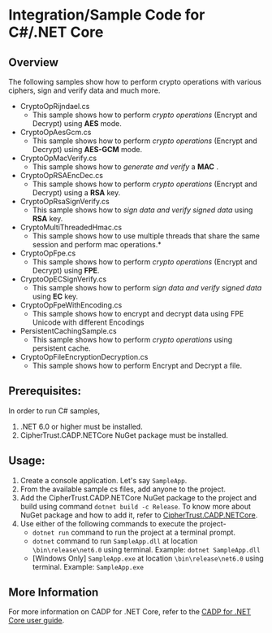# Integration/Sample Code for C#/.NET Core

## Overview
The following samples show how to perform crypto operations with various ciphers, sign and verify data and much more.

* CryptoOpRijndael.cs
  * This sample shows how to perform *crypto operations* (Encrypt and Decrypt) using **AES** mode. 
* CryptoOpAesGcm.cs
  * This sample shows how to perform *crypto operations* (Encrypt and Decrypt) using **AES-GCM** mode.
* CryptoOpMacVerify.cs
  * This sample shows how to *generate and verify* a **MAC** .
* CryptoOpRSAEncDec.cs
  * This sample shows how to perform *crypto operations* (Encrypt and Decrypt) using a **RSA** key.
* CryptoOpRsaSignVerify.cs
  * This sample shows how to *sign data and verify signed data* using **RSA** key.
* CryptoMultiThreadedHmac.cs
  * This sample shows how to use multiple threads that share the same session and perform mac operations.*
* CryptoOpFpe.cs
  * This sample shows how to perform *crypto operations* (Encrypt and Decrypt) using **FPE**.
* CryptoOpECSignVerify.cs
  * This sample shows how to perform *sign data and verify signed data* using **EC** key.
* CryptoOpFpeWithEncoding.cs
  * This sample shows how to encrypt and decrypt data using FPE Unicode with different Encodings
* PersistentCachingSample.cs
  * This sample shows how to perform *crypto operations* using persistent cache.
* CryptoOpFileEncryptionDecryption.cs
  * This sample shows how to perform Encrypt and Decrypt a file.
  
## Prerequisites: 
In order to run C# samples, 
1. .NET 6.0 or higher must be installed.
1. CipherTrust.CADP.NETCore NuGet package must be installed.

## Usage: 
1. Create a console application. Let's say `SampleApp`.
1. From the available sample cs files, add anyone to the project.
1. Add the CipherTrust.CADP.NETCore NuGet package to the project and build using command `dotnet build -c Release`. To know more about NuGet package and how to add it, refer to [CipherTrust.CADP.NETCore](https://www.nuget.org/packages/CipherTrust.CADP.NETCore/).
1. Use either of the following commands to execute the project-
    * `dotnet run` command to run the project at a terminal prompt.
    * `dotnet` command to run `SampleApp.dll` at location `\bin\release\net6.0` using terminal. Example: `dotnet SampleApp.dll`
    * [Windows Only] `SampleApp.exe` at location `\bin\release\net6.0` using terminal. Example: `SampleApp.exe`  

## More Information
For more information on CADP for .NET Core, refer to the [CADP for .NET Core user guide](https://thalesdocs.com/ctp/con/cadp/cadp-netcore/alpha-8.14.0/index.html).
